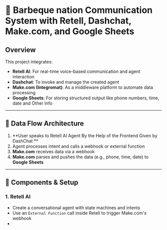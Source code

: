 # 🧠 Barbeque nation Communication System with Retell, Dashchat, Make.com, and Google Sheets

## Overview

This project integrates:
- **Retell AI**: For real-time voice-based communication and agent interaction
- **Dashchat**: To invoke and manage the created agent
- **Make.com (Integromat)**: As a middleware platform to automate data processing
- **Google Sheets**: For storing structured output like phone numbers, time, date and Other Info

---

## 🔁 Data Flow Architecture

1. **User speaks to Retell AI Agent By the Help of the Frontend Given by DashChat **
2. Agent processes intent and calls a webhook or external function
3. **Make.com** receives data via a webhook
4. **Make.com** parses and pushes the data (e.g., phone, time, date) to **Google Sheets**

---

## 🔧 Components & Setup

### 1. Retell AI
- Create a conversational agent with state machines and intents
- Use an `External Function` call inside Retell to trigger Make.com's webhook
-
